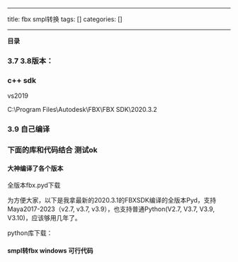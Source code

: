 
--- 
title:  fbx smpl转换 
tags: []
categories: [] 

---
**目录**

















### 3.7 3.8版本：



### c++ sdk

vs2019



C:\Program Files\Autodesk\FBX\FBX SDK\2020.3.2

### 3.9 自己编译





### 下面的库和代码结合 测试ok

#### 大神编译了各个版本

全版本fbx.pyd下载

为方便大家，以下是我拿最新的2020.3.1的FBXSDK编译的全版本Pyd，支持Maya2017-2023（v2.7, v3.7, v3.9），也支持普通Python(V2.7, V3.7, V3.9, V3.10)，应该够用几年了。







python库下载： 

#### 

#### smpl转fbx windows 可行代码




